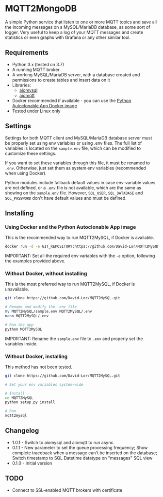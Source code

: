 # MQTT2MongoDB

A simple Python service that listen to one or more MQTT topics and save all the incoming messages on a MySQL/MariaDB 
database, as some sort of logger. Very useful to keep a log of your MQTT messages and create statistics or even 
graphs with Grafana or any other similar tool.

## Requirements

- Python 3.x (tested on 3.7)
- A running MQTT broker
- A working MySQL/MariaDB server, with a database created and permissions to create tables and insert data on it
- Libraries:
    * [aiomysql](https://github.com/aio-libs/aiomysql)
    * [aiomqtt](https://github.com/mossblaser/aiomqtt)
- Docker recommended if available - you can use the [Python Autoclonable App Docker image](https://hub.docker.com/r/davidlor/python-autoclonable-app)
- Tested under Linux only

## Settings

Settings for both MQTT client and MySQL/MariaDB database server must be properly set using env variables or using .env files.
The full list of variables is located on the `sample.env` file, which can be modified to customize these settings.

If you want to set these variables through this file, it must be renamed to `.env`.
Otherwise, just set them as system env variables (recommended when using Docker).

Python modules include fallback default values in case env-variable values are not defined, or a `.env` file is not available, which are the same as showing on the `sample.env` file.
However, `SQL_USER`, `SQL_DATABASE` and `SQL_PASSWORD` don't have default values and must be defined.

## Installing

### Using Docker and the Python Autoclonable App image

This is the recommended way to run MQTT2MySQL, if Docker is available.

```bash
docker run -d -e GIT_REPOSITORY:https://github.com/David-Lor/MQTT2MySQL.git -e SQL_USER:root -e SQL_PASS:1234 -e SQL_DATABASE:mqtt --name mqtt2mysql davidlor/python-autoclonable-app
```
IMPORTANT: Set all the required env variables with the `-e` option, following the examples provided above.

### Without Docker, without installing

This is the most preferred way to run MQTT2MySQL, if Docker is unavailable.

```bash
git clone https://github.com/David-Lor/MQTT2MySQL.git

# Rename and modify the .env file
mv MQTT2MySQL/sample.env MQTT2MySQL/.env
nano MQTT2MySQL/.env

# Run the app
python MQTT2MySQL
```
IMPORTANT: Rename the `sample.env` file to `.env` and properly set the variables inside.

### Without Docker, installing

This method has not been tested.

```bash
git clone https://github.com/David-Lor/MQTT2MySQL.git

# Set your env variables system-wide

# Install
cd MQTT2MySQL
python setup.py install

# Run
mqtt2mysql
```

## Changelog

- 1.0.1 - Switch to aiomysql and aiomqtt to run async.
- 0.1.1 - New parameter to set the queue processing frequency; Show complete traceback when a message can't be inserted on the database; Switch timestamp to SQL Datetime datatype on "messages" SQL view
- 0.1.0 - Initial version

## TODO

- Connect to SSL-enabled MQTT brokers with certificate
